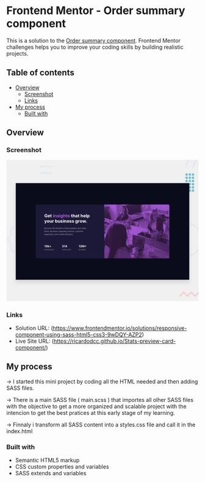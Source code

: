 # Frontend Mentor - Order summary component

This is a solution to the [Order summary component](https://www.frontendmentor.io/challenges/stats-preview-card-component-8JqbgoU62). Frontend Mentor challenges helps you to improve your coding skills by building realistic projects.

## Table of contents

- [Overview](#overview)
  - [Screenshot](#screenshot)
  - [Links](#links)
- [My process](#my-process)
  - [Built with](#built-with)

## Overview

### Screenshot

![](design/desktop-preview.jpg)


### Links

- Solution URL: (https://www.frontendmentor.io/solutions/responsive-component-using-sass-html5-css3-9wDQY-AZP2)
- Live Site URL: (https://ricardodcc.github.io/Stats-preview-card-component/)

## My process
-> I started this mini project by coding all the HTML needed and then adding SASS files.

-> There is a main SASS file ( main.scss ) that importes all olher SASS files with the objective to get a more organized and scalable project with the intencion to get the best pratices at this early stage of my learning.

-> Finnaly i transform all SASS content into a styles.css file and call it in the index.html   

### Built with

- Semantic HTML5 markup
- CSS custom properties and variables
- SASS extends and variables